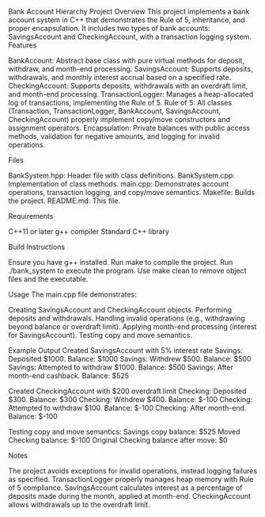 Bank Account Hierarchy Project
Overview
This project implements a bank account system in C++ that demonstrates the Rule of 5, inheritance, and proper encapsulation. It includes two types of bank accounts: SavingsAccount and CheckingAccount, with a transaction logging system.
Features

BankAccount: Abstract base class with pure virtual methods for deposit, withdraw, and month-end processing.
SavingsAccount: Supports deposits, withdrawals, and monthly interest accrual based on a specified rate.
CheckingAccount: Supports deposits, withdrawals with an overdraft limit, and month-end processing.
TransactionLogger: Manages a heap-allocated log of transactions, implementing the Rule of 5.
Rule of 5: All classes (Transaction, TransactionLogger, BankAccount, SavingsAccount, CheckingAccount) properly implement copy/move constructors and assignment operators.
Encapsulation: Private balances with public access methods, validation for negative amounts, and logging for invalid operations.

Files

BankSystem.hpp: Header file with class definitions.
BankSystem.cpp: Implementation of class methods.
main.cpp: Demonstrates account operations, transaction logging, and copy/move semantics.
Makefile: Builds the project.
README.md: This file.

Requirements

C++11 or later
g++ compiler
Standard C++ library

Build Instructions

Ensure you have g++ installed.
Run make to compile the project.
Run ./bank_system to execute the program.
Use make clean to remove object files and the executable.

Usage
The main.cpp file demonstrates:

Creating SavingsAccount and CheckingAccount objects.
Performing deposits and withdrawals.
Handling invalid operations (e.g., withdrawing beyond balance or overdraft limit).
Applying month-end processing (interest for SavingsAccount).
Testing copy and move semantics.

Example Output
Created SavingsAccount with 5% interest rate
Savings: Deposited $1000. Balance: $1000
Savings: Withdrew $500. Balance: $500
Savings: Attempted to withdraw $1000. Balance: $500
Savings: After month-end cashback. Balance: $525

Created CheckingAccount with $200 overdraft limit
Checking: Deposited $300. Balance: $300
Checking: Withdrew $400. Balance: $-100
Checking: Attempted to withdraw $100. Balance: $-100
Checking: After month-end. Balance: $-100

Testing copy and move semantics:
Savings copy balance: $525
Moved Checking balance: $-100
Original Checking balance after move: $0

Notes

The project avoids exceptions for invalid operations, instead logging failures as specified.
TransactionLogger properly manages heap memory with Rule of 5 compliance.
SavingsAccount calculates interest as a percentage of deposits made during the month, applied at month-end.
CheckingAccount allows withdrawals up to the overdraft limit.
